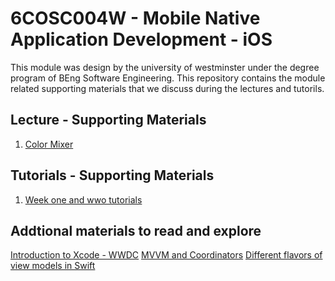 # 6COSC004W - Mobile Native Application Development - iOS 

This module was design by the university of westminster under the degree program of BEng Software Engineering. This repository contains the module related supporting materials that we discuss during the lectures and tutorils.

## Lecture - Supporting Materials 

1. [Color Mixer](/ColorMixer) 

## Tutorials - Supporting Materials 

1. [Week one and wwo tutorials]()


## Addtional materials to read and explore

[Introduction to Xcode - WWDC](https://developer.apple.com/videos/play/wwdc2016/413/)
[MVVM and Coordinators](https://dev.to/tom0pearson/mvvm-and-coordinators-is-the-industry-standard-architecture-2mo3)
[Different flavors of view models in Swift](https://www.swiftbysundell.com/articles/different-flavors-of-view-models-in-swift/)
